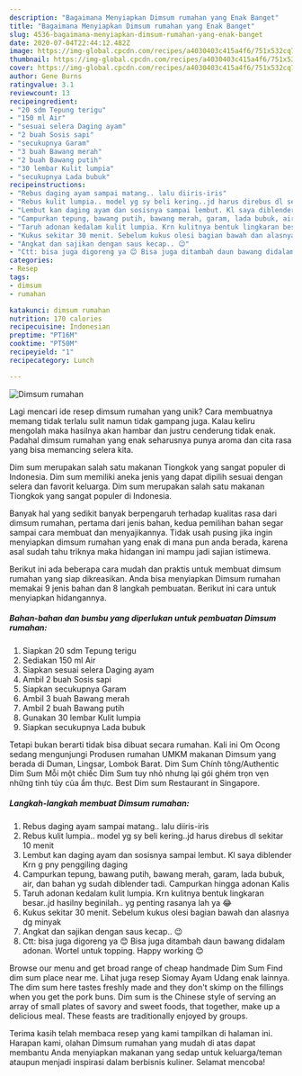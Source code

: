 ```yaml
---
description: "Bagaimana Menyiapkan Dimsum rumahan yang Enak Banget"
title: "Bagaimana Menyiapkan Dimsum rumahan yang Enak Banget"
slug: 4536-bagaimana-menyiapkan-dimsum-rumahan-yang-enak-banget
date: 2020-07-04T22:44:12.482Z
image: https://img-global.cpcdn.com/recipes/a4030403c415a4f6/751x532cq70/dimsum-rumahan-foto-resep-utama.jpg
thumbnail: https://img-global.cpcdn.com/recipes/a4030403c415a4f6/751x532cq70/dimsum-rumahan-foto-resep-utama.jpg
cover: https://img-global.cpcdn.com/recipes/a4030403c415a4f6/751x532cq70/dimsum-rumahan-foto-resep-utama.jpg
author: Gene Burns
ratingvalue: 3.1
reviewcount: 13
recipeingredient:
- "20 sdm Tepung terigu"
- "150 ml Air"
- "sesuai selera Daging ayam"
- "2 buah Sosis sapi"
- "secukupnya Garam"
- "3 buah Bawang merah"
- "2 buah Bawang putih"
- "30 lembar Kulit lumpia"
- "secukupnya Lada bubuk"
recipeinstructions:
- "Rebus daging ayam sampai matang.. lalu diiris-iris"
- "Rebus kulit lumpia.. model yg sy beli kering..jd harus direbus dl sekitar 10 menit"
- "Lembut kan daging ayam dan sosisnya sampai lembut. Kl saya diblender Krn g pny penggiling daging"
- "Campurkan tepung, bawang putih, bawang merah, garam, lada bubuk, air, dan bahan yg sudah diblender tadi. Campurkan hingga adonan Kalis"
- "Taruh adonan kedalam kulit lumpia. Krn kulitnya bentuk lingkaran besar..jd hasilny beginilah.. yg penting rasanya lah ya 😂"
- "Kukus sekitar 30 menit. Sebelum kukus olesi bagian bawah dan alasnya dg minyak"
- "Angkat dan sajikan dengan saus kecap.. 😉"
- "Ctt: bisa juga digoreng ya 😊 Bisa juga ditambah daun bawang didalam adonan. Wortel untuk topping. Happy working 😊"
categories:
- Resep
tags:
- dimsum
- rumahan

katakunci: dimsum rumahan 
nutrition: 170 calories
recipecuisine: Indonesian
preptime: "PT16M"
cooktime: "PT50M"
recipeyield: "1"
recipecategory: Lunch

---
```



![Dimsum rumahan](https://img-global.cpcdn.com/recipes/a4030403c415a4f6/751x532cq70/dimsum-rumahan-foto-resep-utama.jpg)

Lagi mencari ide resep dimsum rumahan yang unik? Cara membuatnya memang tidak terlalu sulit namun tidak gampang juga. Kalau keliru mengolah maka hasilnya akan hambar dan justru cenderung tidak enak. Padahal dimsum rumahan yang enak seharusnya punya aroma dan cita rasa yang bisa memancing selera kita.

Dim sum merupakan salah satu makanan Tiongkok yang sangat populer di Indonesia. Dim sum memiliki aneka jenis yang dapat dipilih sesuai dengan selera dan favorit keluarga. Dim sum merupakan salah satu makanan Tiongkok yang sangat populer di Indonesia.

Banyak hal yang sedikit banyak berpengaruh terhadap kualitas rasa dari dimsum rumahan, pertama dari jenis bahan, kedua pemilihan bahan segar sampai cara membuat dan menyajikannya. Tidak usah pusing jika ingin menyiapkan dimsum rumahan yang enak di mana pun anda berada, karena asal sudah tahu triknya maka hidangan ini mampu jadi sajian istimewa.


Berikut ini ada beberapa cara mudah dan praktis untuk membuat dimsum rumahan yang siap dikreasikan. Anda bisa menyiapkan Dimsum rumahan memakai 9 jenis bahan dan 8 langkah pembuatan. Berikut ini cara untuk menyiapkan hidangannya.

<!--inarticleads1-->

##### Bahan-bahan dan bumbu yang diperlukan untuk pembuatan Dimsum rumahan:

1. Siapkan 20 sdm Tepung terigu
1. Sediakan 150 ml Air
1. Siapkan sesuai selera Daging ayam
1. Ambil 2 buah Sosis sapi
1. Siapkan secukupnya Garam
1. Ambil 3 buah Bawang merah
1. Ambil 2 buah Bawang putih
1. Gunakan 30 lembar Kulit lumpia
1. Siapkan secukupnya Lada bubuk


Tetapi bukan berarti tidak bisa dibuat secara rumahan. Kali ini Om Ocong sedang mengunjungi Produsen rumahan UMKM makanan Dimsum yang berada di Duman, Lingsar, Lombok Barat. Dim Sum Chính tông/Authentic Dim Sum Mỗi một chiếc Dim Sum tuy nhỏ nhưng lại gói ghém trọn vẹn những tinh túy của ẩm thực. Best Dim sum Restaurant in Singapore. 

<!--inarticleads2-->

##### Langkah-langkah membuat Dimsum rumahan:

1. Rebus daging ayam sampai matang.. lalu diiris-iris
1. Rebus kulit lumpia.. model yg sy beli kering..jd harus direbus dl sekitar 10 menit
1. Lembut kan daging ayam dan sosisnya sampai lembut. Kl saya diblender Krn g pny penggiling daging
1. Campurkan tepung, bawang putih, bawang merah, garam, lada bubuk, air, dan bahan yg sudah diblender tadi. Campurkan hingga adonan Kalis
1. Taruh adonan kedalam kulit lumpia. Krn kulitnya bentuk lingkaran besar..jd hasilny beginilah.. yg penting rasanya lah ya 😂
1. Kukus sekitar 30 menit. Sebelum kukus olesi bagian bawah dan alasnya dg minyak
1. Angkat dan sajikan dengan saus kecap.. 😉
1. Ctt: bisa juga digoreng ya 😊 Bisa juga ditambah daun bawang didalam adonan. Wortel untuk topping. Happy working 😊


Browse our menu and get broad range of cheap handmade Dim Sum Find dim sum place near me. Lihat juga resep Siomay Ayam Udang enak lainnya. The dim sum here tastes freshly made and they don&#39;t skimp on the fillings when you get the pork buns. Dim sum is the Chinese style of serving an array of small plates of savory and sweet foods, that together, make up a delicious meal. These feasts are traditionally enjoyed by groups. 

Terima kasih telah membaca resep yang kami tampilkan di halaman ini. Harapan kami, olahan Dimsum rumahan yang mudah di atas dapat membantu Anda menyiapkan makanan yang sedap untuk keluarga/teman ataupun menjadi inspirasi dalam berbisnis kuliner. Selamat mencoba!
